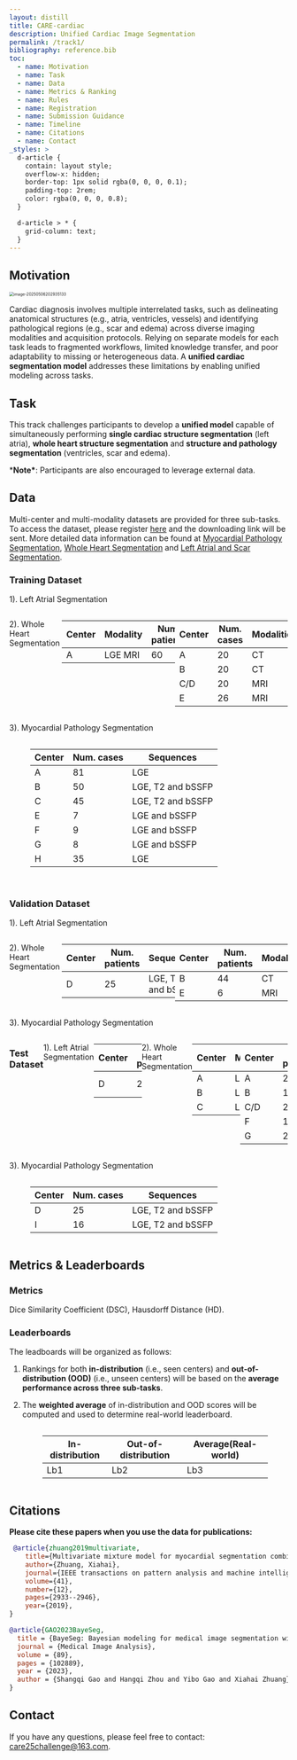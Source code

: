 ```yaml
---
layout: distill
title: CARE-cardiac
description: Unified Cardiac Image Segmentation
permalink: /track1/
bibliography: reference.bib
toc:
  - name: Motivation
  - name: Task
  - name: Data
  - name: Metrics & Ranking
  - name: Rules
  - name: Registration
  - name: Submission Guidance
  - name: Timeline
  - name: Citations
  - name: Contact
_styles: >
  d-article {
    contain: layout style;
    overflow-x: hidden;
    border-top: 1px solid rgba(0, 0, 0, 0.1);
    padding-top: 2rem;
    color: rgba(0, 0, 0, 0.8);
  }

  d-article > * {
    grid-column: text;
  }
---
```


## Motivation

<img src="/Users/bominwang/Library/Application Support/typora-user-images/image-20250506202935133.png" alt="image-20250506202935133" style="zoom:50%;" />

Cardiac diagnosis involves multiple interrelated tasks, such as delineating anatomical structures (e.g., atria, ventricles, vessels) and identifying pathological regions (e.g., scar and edema) across diverse imaging modalities and acquisition protocols. Relying on separate models for each task leads to fragmented workflows, limited knowledge transfer, and poor adaptability to missing or heterogeneous data. A **unified cardiac segmentation model** addresses these limitations by enabling unified modeling across tasks. 

## Task

This track challenges participants to develop a **unified model** capable of simultaneously performing **single cardiac structure segmentation** (left atria), **whole heart structure segmentation** and **structure and pathology segmentation** (ventricles, scar and edema).



***Note\***: Participants are also encouraged to leverage external data.


## Data

Multi-center and multi-modality datasets are provided for three sub-tasks. To access the dataset, please register [here](http://zmic.org.cn/care_2025/eval/register?track=TFM4MedIA) and the downloading link will be sent. More detailed data information can be found at [Myocardial Pathology Segmentation](http://zmic.org.cn/care_2025/track4/), [Whole Heart Segmentation](http://zmic.org.cn/care_2025/track5/) and [Left Atrial and Scar Segmentation](http://zmic.org.cn/care_2025/track2/).

### Training Dataset

1). Left Atrial Segmentation

<div style="display: flex; justify-content: center;">
<table class="table table-sm table-hover border-bottom" style="table-layout:fixed;width:85%;align:center;">
  <thead>
    <tr>
      <th scope="col">Center</th>
      <th scope="col">Modality</th>
      <th scope="col">Num. patients</th>
    </tr>
  </thead>
  <tbody>
    <tr>
      <td>A</td>
      <td>LGE MRI</td>
      <td>60</td>
    </tr>

2). Whole Heart Segmentation

<div style="display: flex; justify-content: center;">
<table class="table table-sm table-hover border-bottom" style="table-layout:fixed;width:85%;align:center;">
  <thead>
    <tr>
      <th scope="col">Center</th>
      <th scope="col">Num. cases</th>
      <th scope="col">Modalities</th>
    </tr>
  </thead>
  <tbody>
    <tr>
      <td>A</td>
      <td>20</td>
      <td>CT</td>
    </tr>
    <tr>
      <td>B</td>
      <td>20</td>
      <td>CT</td>
    </tr>
    <tr>
      <td>C/D</td>
      <td>20</td>
      <td>MRI</td>
    </tr>
    <tr>
      <td>E</td>
      <td>26</td>
      <td>MRI</td>
    </tr>
  </tbody>
</table>
</div>



3). Myocardial Pathology Segmentation

<div style="display: flex; justify-content: center;">
<table class="table table-sm table-hover border-bottom" style="table-layout:fixed;width:85%;align:center;">
  <thead>
    <tr>
      <th scope="col">Center</th>
      <th scope="col">Num. cases</th>
      <th scope="col">Sequences</th>
    </tr>
  </thead>
  <tbody>
    <tr>
      <td>A</td>
      <td>81</td>
      <td>LGE</td>
    </tr>
    <tr>
      <td>B</td>
      <td>50</td>
      <td>LGE, T2 and bSSFP</td>
    </tr>
    <tr>
      <td>C</td>
      <td>45</td>
      <td>LGE, T2 and bSSFP</td>
    </tr>
    <!-- <tr>
      <td>D</td>
      <td>50</td>
      <td>LGE, T2 and bSSFP</td>
      <td>Scar, edema, left ventricle,  myocardium  and right ventricle</td>
    </tr> -->
    <tr>
      <td>E</td>
      <td>7</td>
      <td>LGE and bSSFP</td>
    </tr>
    <tr>
      <td>F</td>
      <td>9</td>
      <td>LGE and bSSFP</td>
    </tr>
    <tr>
      <td>G</td>
      <td>8</td>
      <td>LGE and bSSFP</td>
    </tr>
        <tr>
      <td>H</td>
      <td>35</td>
      <td>LGE </td>
    </tr>
  </tbody>
</table>
</div>
​    

### Validation Dataset

 1).  Left Atrial Segmentation

<div style="display: flex; justify-content: center;">
<table class="table table-sm table-hover border-bottom" style="table-layout:fixed;width:85%;align:center;">
  <thead>
    <tr>
      <th scope="col">Center</th>
      <th scope="col">Num. patients</th>
      <th scope="col">Sequences</th>
    </tr>
  </thead>
  <tbody>
    <tr>
      <td>D</td>
      <td>25</td>
      <td>LGE, T2 and bSSFP</td>
    </tr>

 2). Whole Heart Segmentation

<div style="display: flex; justify-content: center;">
<table class="table table-sm table-hover border-bottom" style="table-layout:fixed;width:85%;align:center;">
  <thead>
    <tr>
      <th scope="col">Center</th>
      <th scope="col">Num. patients</th>
      <th scope="col">Modalities</th>
    </tr>
  </thead>
  <tbody>
    <tr>
      <td>B</td>
      <td>44</td>
      <td>CT</td>
    </tr>
    <tr>
      <td>E</td>
      <td>6</td>
      <td>MRI</td>
    </tr>
  </tbody>
</table>
</div>

 3). Myocardial Pathology Segmentation

<div style="display: flex; justify-content: center;">
<table class="table table-sm table-hover border-bottom" style="table-layout:fixed;width:85%;align:center;">
  <thead>
    <tr>
      <th scope="col">Center</th>
      <th scope="col">Num. patients</th>
      <th scope="col">Sequences</th>
    </tr>
  </thead>
  <tbody>
    <tr>
      <td>D</td>
      <td>25</td>
      <td>LGE, T2 and bSSFP</td>
    </tr>



### Test Dataset

1). Left Atrial Segmentation

<div style="display: flex; justify-content: center;">
<table class="table table-sm table-hover border-bottom" style="table-layout:fixed;width:85%;align:center;">
  <thead>
    <tr>
      <th scope="col">Center</th>
      <th scope="col">Modality</th>
      <th scope="col">Num. cases</th>
    </tr>
  </thead>
  <tbody>
     <tr>
      <td>A</td>
      <td>LGE MRI</td>
      <td>24</td>
    </tr>
    <tr>
      <td>B</td>
      <td>LGE MRI</td>
      <td>20</td>
    </tr>
<!--     <tr>
      <td>2.2</td>
      <td>LGE MRI</td>
      <td>0</td>
      <td>40</td>
    </tr> -->
    <tr>
      <td>C</td>
      <td>LGE MRI</td>
      <td>10</td>
    </tr> 

2). Whole Heart Segmentation

<div style="display: flex; justify-content: center;">
<table class="table table-sm table-hover border-bottom" style="table-layout:fixed;width:85%;align:center;">
  <thead>
    <tr>
      <th scope="col">Center</th>
      <th scope="col">Num. patients</th>
      <th scope="col">Modalities</th>
    </tr>
  </thead>
  <tbody>
    <tr>
      <td>A</td>
      <td>20</td>
      <td>CT</td>
    </tr>
    <tr>
      <td>B</td>
      <td>14</td>
      <td>CT</td>
    </tr>
    <tr>
      <td>C/D</td>
      <td>20</td>
      <td>MRI</td>
    </tr>
    <tr>
      <td>F</td>
      <td>16</td>
      <td>MRI</td>
    </tr>
    <tr>
      <td>G</td>
      <td>20</td>
      <td>CTA</td>
    </tr>
  </tbody>
</table>
</div>

3). Myocardial Pathology Segmentation

<div style="display: flex; justify-content: center;">
<table class="table table-sm table-hover border-bottom" style="table-layout:fixed;width:85%;align:center;">
  <thead>
    <tr>
      <th scope="col">Center</th>
      <th scope="col">Num. cases</th>
      <th scope="col">Sequences</th>
    </tr>
  </thead>
  <tbody>
    <tr>
      <td>D</td>
      <td>25</td>
      <td>LGE, T2 and bSSFP</td>
    </tr>
    <tr>
      <td>I</td>
      <td>16</td>
      <td>LGE, T2 and bSSFP</td>
    </tr>
  </tbody>
</table>
</div>





## Metrics & Leaderboards

### Metrics

Dice Similarity Coefficient (DSC), Hausdorff Distance (HD).

### Leaderboards

The leadboards will be organized as follows: 
1. Rankings for both **in-distribution** (i.e., seen centers) and **out-of-distribution (OOD)** (i.e., unseen centers) will be based on the **average performance across three sub-tasks**.

2. The **weighted average** of in-distribution and OOD scores will be computed and used to determine real-world leaderboard.

   <div style="display: flex; justify-content: center;">
   <table class="table table-sm table-hover border-bottom" style="table-layout:fixed;width:85%;align:center;">
     <thead>
       <tr>
         <th scope="col">In-distribution</th>
         <th scope="col">Out-of-distribution</th>
         <th scope="col">Average(Real-world)</th>
       </tr>
     </thead>
     <tbody>
       <tr>
         <td>Lb1</td>
         <td>Lb2</td>
         <td>Lb3</td>
       </tr>
     </tbody>
   </table>
   </div>




## Citations
**Please cite these papers when you use the data for publications:**
```bib
 @article{zhuang2019multivariate,
    title={Multivariate mixture model for myocardial segmentation combining multi-source images},
    author={Zhuang, Xiahai},
    journal={IEEE transactions on pattern analysis and machine intelligence},
    volume={41},
    number={12},
    pages={2933--2946},
    year={2019},
}

@article{GAO2023BayeSeg,
  title = {BayeSeg: Bayesian modeling for medical image segmentation with interpretable generalizability},
  journal = {Medical Image Analysis},
  volume = {89},
  pages = {102889},
  year = {2023},
  author = {Shangqi Gao and Hangqi Zhou and Yibo Gao and Xiahai Zhuang},
}
```

## Contact

If you have any questions, please feel free to contact: care25challenge@163.com.
